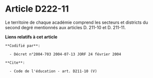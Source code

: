 # Article D222-11

Le territoire de chaque académie comprend les secteurs et districts du second degré mentionnés aux articles D. 211-10 et D.
211-11.

**Liens relatifs à cet article**

	**Codifié par**:

	  - Décret n°2004-703 2004-07-13 JORF 24 février 2004

	**Cite**:

	  - Code de l'éducation - art. D211-10 (V)
